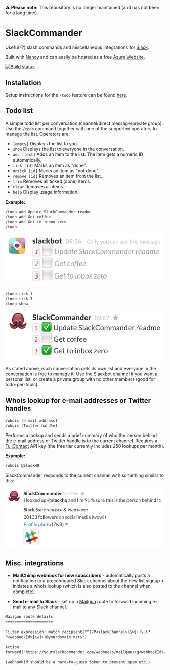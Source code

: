 ⚠️ **Please note:** This repository is no longer maintained (and has not been for a long time).

# SlackCommander

Useful (?) slash commands and miscellaneous integrations for [Slack](https://slack.com/).

Built with [Nancy](http://nancyfx.org/) and can easily be hosted as a free
[Azure Website](http://azure.microsoft.com/en-us/documentation/services/websites/).

[![Build status](https://ci.appveyor.com/api/projects/status/yki2s9y81vw2h7wn/branch/master)](https://ci.appveyor.com/project/Hihaj/slackcommander/branch/master)

## Installation

Setup instructions for the `/todo` feature can be found [here](https://github.com/Hihaj/SlackCommander/wiki/Setup-instructions).


## Todo list

A simple todo list per conversation (channel/direct message/private group).
Use the `/todo` command together with one of the supported operators to 
manage the list. Operators are:

- `[empty]` Displays the list to you.
- `show` Displays the list to everyone in the conversation.
- `add [text]` Adds an item to the list. The item gets a numeric ID automatically.
- `tick [id]` Marks an item as "done".
- `untick [id]` Marks an item as "not done".
- `remove [id]` Removes an item from the list.
- `trim` Removes all ticked (done) items.
- `clear` Removes all items.
- `help` Display usage information.

**Example:**

```
/todo add Update SlackCommander readme
/todo add Get coffee
/todo add Get to inbox zero
/todo
```

![SlackCommander /todo response](https://raw.githubusercontent.com/Hihaj/SlackCommander/master/todo-private.png)

```
/todo tick 1
/todo tick 3
/todo show
```

![SlackCommander /todo show response](https://raw.githubusercontent.com/Hihaj/SlackCommander/master/todo-public.png)

As stated above, each conversation gets its own list and everyone in the
conversation is free to manage it. Use the Slackbot channel if you want a
personal list, or create a private group with no other members (good for
todo-per-topic).


## Whois lookup for e-mail addresses or Twitter handles

```
/whois [e-mail address]
/whois [Twitter handle]
```

Performs a lookup and sends a brief summary of who the person behind the e-mail 
address or Twitter handle is to the current channel. Requires a 
[FullContact](http://www.fullcontact.com/developer/person-api/) API key
(the free tier currently includes 250 lookups per month).

**Example:**

```
/whois @SlackHQ
```

SlackCommander responds to the current channel with something similar to this:

![SlackCommander /whois example response](https://raw.githubusercontent.com/Hihaj/SlackCommander/master/whois-result.png)


## Misc. integrations

- **MailChimp webhook for new subscribers** - automatically posts a notification
  to a preconfigured Slack channel about the new list signup + initiates a whois 
  lookup (which is also posted to the channel when complete).

- **Send e-mail to Slack** - set up a [Mailgun](https://mailgun.com) route to 
  forward incoming e-mail to any Slack channel.

```
Mailgun route details
=====================

Filter expression: match_recipient("^(?P<slackChannel>[\w]+)\.(?P<webhookId>[\w]+)@yourdomain.net$")

Action: forward("https://yourslackcommander.com/webhooks/mailgun/\g<webhookId>/\g<slackChannel>")

(webhookId should be a hard-to-guess token to prevent spam etc.)
```
